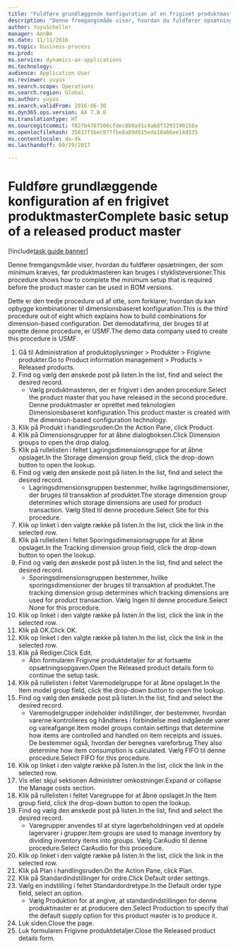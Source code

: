 ```yaml
--- 
title: "Fuldføre grundlæggende konfiguration af en frigivet produktmaster"
description: "Denne fremgangsmåde viser, hvordan du fuldfører opsætningen, der som minimum kræves, før produktmasteren kan bruges i styklisteversioner."
author: YuyuScheller
manager: AnnBe
ms.date: 11/11/2016
ms.topic: business-process
ms.prod: 
ms.service: dynamics-ax-applications
ms.technology: 
audience: Application User
ms.reviewer: yuyus
ms.search.scope: Operations
ms.search.region: Global
ms.author: yuyus
ms.search.validFrom: 2016-06-30
ms.dyn365.ops.version: AX 7.0.0
ms.translationtype: HT
ms.sourcegitcommit: f827b4787506cfdec8b9a91c4a68f3293190158a
ms.openlocfilehash: 35617f5bec877fbe8a89d015eda16a66ee14d335
ms.contentlocale: da-dk
ms.lasthandoff: 09/29/2017

---
```

# <a name="complete-basic-setup-of-a-released-product-master"></a><span data-ttu-id="83950-103">Fuldføre grundlæggende konfiguration af en frigivet produktmaster</span><span class="sxs-lookup"><span data-stu-id="83950-103">Complete basic setup of a released product master</span></span>

[!include[task guide banner](../../includes/task-guide-banner.md)]

<span data-ttu-id="83950-104">Denne fremgangsmåde viser, hvordan du fuldfører opsætningen, der som minimum kræves, før produktmasteren kan bruges i styklisteversioner.</span><span class="sxs-lookup"><span data-stu-id="83950-104">This procedure shows how to complete the minimum setup that is required before the product master can be used in BOM versions.</span></span>

<span data-ttu-id="83950-105">Dette er den tredje procedure ud af otte, som forklarer, hvordan du kan opbygge kombinationer til dimensionsbaseret konfiguration.</span><span class="sxs-lookup"><span data-stu-id="83950-105">This is the third procedure out of eight which explains how to build combinations for dimension-based configuration.</span></span> <span data-ttu-id="83950-106">Det demodatafirma, der bruges til at oprette denne procedure, er USMF.</span><span class="sxs-lookup"><span data-stu-id="83950-106">The demo data company used to create this procedure is USMF.</span></span>

1. <span data-ttu-id="83950-107">Gå til Administration af produktoplysninger > Produkter > Frigivne produkter.</span><span class="sxs-lookup"><span data-stu-id="83950-107">Go to Product information management > Products > Released products.</span></span>
2. <span data-ttu-id="83950-108">Find og vælg den ønskede post på listen.</span><span class="sxs-lookup"><span data-stu-id="83950-108">In the list, find and select the desired record.</span></span>
    * <span data-ttu-id="83950-109">Vælg produktmasteren, der er frigivet i den anden procedure.</span><span class="sxs-lookup"><span data-stu-id="83950-109">Select the product master that you have released in the second procedure.</span></span> <span data-ttu-id="83950-110">Denne produktmaster er oprettet med teknologien Dimensionsbaseret konfiguration.</span><span class="sxs-lookup"><span data-stu-id="83950-110">This product master is created with the dimension-based configuration technology.</span></span>  
3. <span data-ttu-id="83950-111">Klik på Produkt i handlingsruden.</span><span class="sxs-lookup"><span data-stu-id="83950-111">On the Action Pane, click Product.</span></span>
4. <span data-ttu-id="83950-112">Klik på Dimensionsgrupper for at åbne dialogboksen.</span><span class="sxs-lookup"><span data-stu-id="83950-112">Click Dimension groups to open the drop dialog.</span></span>
5. <span data-ttu-id="83950-113">Klik på rullelisten i feltet Lagringsdimensionsgruppe for at åbne opslaget.</span><span class="sxs-lookup"><span data-stu-id="83950-113">In the Storage dimension group field, click the drop-down button to open the lookup.</span></span>
6. <span data-ttu-id="83950-114">Find og vælg den ønskede post på listen.</span><span class="sxs-lookup"><span data-stu-id="83950-114">In the list, find and select the desired record.</span></span>
    * <span data-ttu-id="83950-115">Lagringsdimensionsgruppen bestemmer, hvilke lagringsdimensioner, der bruges til transaktion af produktet.</span><span class="sxs-lookup"><span data-stu-id="83950-115">The storage dimension group determines which storage dimensions are used for product transaction.</span></span> <span data-ttu-id="83950-116">Vælg Sted til denne procedure.</span><span class="sxs-lookup"><span data-stu-id="83950-116">Select Site for this procedure.</span></span>  
7. <span data-ttu-id="83950-117">Klik op linket i den valgte række på listen.</span><span class="sxs-lookup"><span data-stu-id="83950-117">In the list, click the link in the selected row.</span></span>
8. <span data-ttu-id="83950-118">Klik på rullelisten i feltet Sporingsdimensionsgruppe for at åbne opslaget.</span><span class="sxs-lookup"><span data-stu-id="83950-118">In the Tracking dimension group field, click the drop-down button to open the lookup.</span></span>
9. <span data-ttu-id="83950-119">Find og vælg den ønskede post på listen.</span><span class="sxs-lookup"><span data-stu-id="83950-119">In the list, find and select the desired record.</span></span>
    * <span data-ttu-id="83950-120">Sporingsdimensionsgruppen bestemmer, hvilke sporingsdimensioner der bruges til transaktion af produktet.</span><span class="sxs-lookup"><span data-stu-id="83950-120">The tracking dimension group determines which tracking dimensions are used for product transaction.</span></span> <span data-ttu-id="83950-121">Vælg Ingen til denne procedure.</span><span class="sxs-lookup"><span data-stu-id="83950-121">Select None for this procedure.</span></span>  
10. <span data-ttu-id="83950-122">Klik op linket i den valgte række på listen.</span><span class="sxs-lookup"><span data-stu-id="83950-122">In the list, click the link in the selected row.</span></span>
11. <span data-ttu-id="83950-123">Klik på OK.</span><span class="sxs-lookup"><span data-stu-id="83950-123">Click OK.</span></span>
12. <span data-ttu-id="83950-124">Klik op linket i den valgte række på listen.</span><span class="sxs-lookup"><span data-stu-id="83950-124">In the list, click the link in the selected row.</span></span>
13. <span data-ttu-id="83950-125">Klik på Rediger.</span><span class="sxs-lookup"><span data-stu-id="83950-125">Click Edit.</span></span>
    * <span data-ttu-id="83950-126">Åbn formularen Frigivne produktdetaljer for at fortsætte opsætningsopgaven.</span><span class="sxs-lookup"><span data-stu-id="83950-126">Open the Released product details form to continue the setup task.</span></span>  
14. <span data-ttu-id="83950-127">Klik på rullelisten i feltet Varemodelgruppe for at åbne opslaget.</span><span class="sxs-lookup"><span data-stu-id="83950-127">In the Item model group field, click the drop-down button to open the lookup.</span></span>
15. <span data-ttu-id="83950-128">Find og vælg den ønskede post på listen.</span><span class="sxs-lookup"><span data-stu-id="83950-128">In the list, find and select the desired record.</span></span>
    * <span data-ttu-id="83950-129">Varemodelgrupper indeholder indstillinger, der bestemmer, hvordan varerne kontrolleres og håndteres i forbindelse med indgående varer og vareafgange.</span><span class="sxs-lookup"><span data-stu-id="83950-129">Item model groups contain settings that determine how items are controlled and handled on item receipts and issues.</span></span> <span data-ttu-id="83950-130">De bestemmer også, hvordan der beregnes vareforbrug.</span><span class="sxs-lookup"><span data-stu-id="83950-130">They also determine how item consumption is calculated.</span></span> <span data-ttu-id="83950-131">Vælg FIFO til denne procedure.</span><span class="sxs-lookup"><span data-stu-id="83950-131">Select   FIFO for this procedure.</span></span>  
16. <span data-ttu-id="83950-132">Klik op linket i den valgte række på listen.</span><span class="sxs-lookup"><span data-stu-id="83950-132">In the list, click the link in the selected row.</span></span>
17. <span data-ttu-id="83950-133">Vis eller skjul sektionen Administrer omkostninger.</span><span class="sxs-lookup"><span data-stu-id="83950-133">Expand or collapse the Manage costs section.</span></span>
18. <span data-ttu-id="83950-134">Klik på rullelisten i feltet Varegruppe for at åbne opslaget.</span><span class="sxs-lookup"><span data-stu-id="83950-134">In the Item group field, click the drop-down button to open the lookup.</span></span>
19. <span data-ttu-id="83950-135">Find og vælg den ønskede post på listen.</span><span class="sxs-lookup"><span data-stu-id="83950-135">In the list, find and select the desired record.</span></span>
    * <span data-ttu-id="83950-136">Varegrupper anvendes til at styre lagerbeholdningen ved at opdele lagervarer i grupper.</span><span class="sxs-lookup"><span data-stu-id="83950-136">Item groups are used to manage inventory by dividing inventory items into groups.</span></span> <span data-ttu-id="83950-137">Vælg CarAudio til denne procedure.</span><span class="sxs-lookup"><span data-stu-id="83950-137">Select   CarAudio for this procedure.</span></span>  
20. <span data-ttu-id="83950-138">Klik op linket i den valgte række på listen.</span><span class="sxs-lookup"><span data-stu-id="83950-138">In the list, click the link in the selected row.</span></span>
21. <span data-ttu-id="83950-139">Klik på Plan i handlingsruden.</span><span class="sxs-lookup"><span data-stu-id="83950-139">On the Action Pane, click Plan.</span></span>
22. <span data-ttu-id="83950-140">Klik på Standardindstillinger for ordre.</span><span class="sxs-lookup"><span data-stu-id="83950-140">Click Default order settings.</span></span>
23. <span data-ttu-id="83950-141">Vælg en indstilling i feltet Standardordretype.</span><span class="sxs-lookup"><span data-stu-id="83950-141">In the Default order type field, select an option.</span></span>
    * <span data-ttu-id="83950-142">Vælg Produktion for at angive, at standardindstillingen for denne produktmaster er at producere den.</span><span class="sxs-lookup"><span data-stu-id="83950-142">Select Production to specify that the default supply option for this product master is to produce it.</span></span>  
24. <span data-ttu-id="83950-143">Luk siden.</span><span class="sxs-lookup"><span data-stu-id="83950-143">Close the page.</span></span>
25. <span data-ttu-id="83950-144">Luk formularen Frigivne produktdetaljer.</span><span class="sxs-lookup"><span data-stu-id="83950-144">Close the Released product details form.</span></span>


